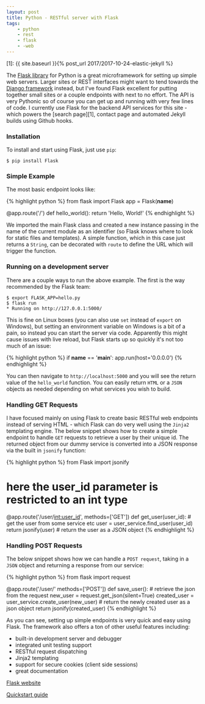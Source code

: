 ```yaml
---
layout: post
title: Python - RESTful server with Flask
tags:
    - python
    - rest
    - flask
    - -web
---
```


[1]: {{ site.baseurl }}{% post_url 2017/2017-10-24-elastic-jekyll %}

The [Flask library](http://flask.pocoo.org/) for Python is a great microframework for setting up simple web servers. Larger sites or REST interfaces might want to tend towards the [Django framework](https://www.djangoproject.com/) instead, but I've found Flask excellent for putting together small sites or a couple endpoints with next to no effort. The API is very Pythonic so of course you can get up and running with very few lines of code. I currently use Flask for the backend API services for this site - which powers the [search page][1], contact page and automated Jekyll builds using Github hooks.

### Installation

To install and start using Flask, just use `pip`:

    $ pip install Flask

### Simple Example

The most basic endpoint looks like:

{% highlight python %}
from flask import Flask
app = Flask(**name**)

@app.route('/')
def hello_world():
return 'Hello, World!'
{% endhighlight %}

We imported the main Flask class and created a new instance passing in the name of the current module as an identifier (so Flask knows where to look for static files and templates). A simple function, which in this case just returns a `String`, can be decorated with `route` to define the URL which will trigger the function.

### Running on a development server

There are a couple ways to run the above example. The first is the way recommended by the Flask team:

    $ export FLASK_APP=hello.py
    $ flask run
    * Running on http://127.0.0.1:5000/

This is fine on Linux boxes (you can also use `set` instead of `export` on Windows), but setting an environment variable on Windows is a bit of a pain, so instead you can start the server via code. Apparently this might cause issues with live reload, but Flask starts up so quickly it's not too much of an issue:

{% highlight python %}
if **name** == '**main**':
app.run(host='0.0.0.0')
{% endhighlight %}

You can then navigate to `http://localhost:5000` and you will see the return value of the `hello_world` function. You can easily return `HTML` or a `JSON` objects as needed depending on what services you wish to build.

### Handling GET Requests

I have focused mainly on using Flask to create basic RESTful web endpoints instead of serving HTML - which Flask can do very well using the `Jinja2` templating engine. The below snippet shows how to create a simple endpoint to handle `GET` requests to retrieve a user by their unique id. The returned object from our dummy service is converted into a JSON response via the built in `jsonify` function:

{% highlight python %}
from Flask import jsonify

# here the user_id parameter is restricted to an int type

@app.route('/user/<int:user_id>', methods=['GET'])
def get_user(user_id): # get the user from some service etc
user = user_service.find_user(user_id)
return jsonify(user) # return the user as a JSON object
{% endhighlight %}

### Handling POST Requests

The below snippet shows how we can handle a `POST request`, taking in a `JSON` object and returning a response from our service:

{% highlight python %}
from flask import request

@app.route('/user/' methods=['POST'])
def save_user(): # retrieve the json from the request
new_user = request.get_json(silent=True)
created_user = user_service.create_user(new_user) # return the newly created user as a json object
return jsonify(created_user)
{% endhighlight %}

As you can see, setting up simple endpoints is very quick and easy using Flask. The framework also offers a ton of other useful features including:

-   built-in development server and debugger
-   integrated unit testing support
-   RESTful request dispatching
-   Jinja2 templating
-   support for secure cookies (client side sessions)
-   great documentation

[Flask website](http://flask.pocoo.org/)

[Quickstart guide](http://flask.pocoo.org/docs/0.12/quickstart)
